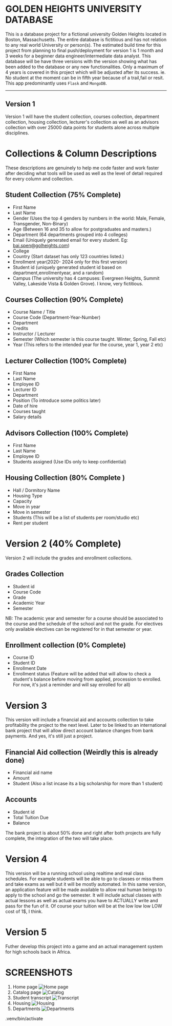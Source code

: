 # GOLDEN HEIGHTS UNIVERSITY DATABASE
This is a database project for a fictional university Golden Heights located in Boston, Massachusetts. The entire database is fictitious and has not relation to any real world University or person(s). The estimated build time for this project from planning to final push/deployment for version 1 is 1 month and 3 weeks for a beginner data engineer/intermediate data analyst. This database will be have three versions with the version showing what has been added to the database or any new functionalities. Only a maximum of 4 years is covered in this project which will be adjusted after its success. ie. No student at the moment can be in fifth year because of a trail,fail or resit. This app predominantly uses `Flask` and `MongoDB`.

---

## Version 1
Version 1 will have the student collection, courses collection, department collection, housing collection, lecturer's collection as well as an advisors collection with over 25000 data points for students alone across multiple disciplines.

# Collections & Column Descriptions
These descriptions are genuinely to help me code faster and work faster after deciding what tools will be used as well as the level of detail required for every column and collection.

## Student Collection (75% Complete)
- First Name
- Last Name
- Gender (Uses the top 4 genders by numbers in the world: Male, Female, Transgender, Non-Binary)
- Age (Between 16 and 35 to allow for postgraduates and masters.)
- Department (64 departments grouped into 4 colleges)
- Email (Uniquely generated email for every student. Eg: bai.spen@golheights.com)
- College
- Country (Start dataset has only 123 countries listed.)
- Enrollment year(2020- 2024 only for this first version)
- Student id (uniquely generated student id based on department,enrollmentyear, and a random)
- Campus (The university has 4 campuses: Evergreen Heights, Summit Valley, Lakeside Vista & Golden Grove). I know, very fictitious.


## Courses Collection (90% Complete)
- Course Name / Title
- Course Code (Department-Year-Number)
- Department
- Credits
- Instructor / Lecturer
- Semester (Which semester is this course taught. Winter, Spring, Fall etc)
- Year (This refers to the intended year for the course, year 1, year 2 etc)

## Lecturer Collection (100% Complete)
- First Name
- Last Name
- Employee ID
- Lecturer ID
- Department
- Position (To introduce some politics later)
- Date of hire
- Courses taught 
- Salary details

## Advisors Collection (100% Complete)
- First Name
- Last Name
- Employee ID
- Students assigned (Use IDs only to keep confidential)

## Housing Collection (80% Complete )
- Hall / Dormitory Name
- Housing Type
- Capacity
- Move in year
- Move in semester
- Students (This will be a list of students per room/studio etc)
- Rent per student

# Version 2  (40% Complete)
Version 2 will include the grades and enrollment collections.

## Grades Collection
- Student id
- Course Code
- Grade
- Academic Year
- Semester

NB: The academic year and semester for a course should be associated to the course and the schedule of the school and not the grade. For electives only available electives can be registered for in that semester or year.

## Enrollment collection (0% Complete)
- Course ID
- Student ID
- Enrollment Date
- Enrollment status (Feature will be added that will allow to check a student's balance before moving from applied, procession to enrolled. For now, it's just a reminder and will say enrolled for all)

# Version 3
This version will include a financial aid and accounts collection to take profitability the project to the next level. Later to be linked to an international bank project that will allow direct account balance changes from bank payments. And yes, it's still just a project.

## Financial Aid collection (Weirdly this is already done)
- Financial aid name
- Amount
- Student (Also a list incase its a big scholarship for more than 1 student)

## Accounts 
- Student id
- Total Tuition Due
- Balance

The bank project is about 50% done and right after both projects are fully complete, the integration of the two will take place. 

# Version 4
This version will be a running school using realtime and real class schedules. For example students will be able to go to classes or miss them and take exams as well but it will be mostly automated. In this same version, an application feature will be made available to allow real human beings to apply to the school and go the semester. It will include actual classes with actual lessons as well as actual exams you have to ACTUALLY write and pass for the fun of it. Of course your tuition will be at the low low low LOW cost of 1$, I think. 

# Version 5
Futher develop this project into a game and an actual management system for high schools back in Africa.

# SCREENSHOTS
1. Home page ![Home page](./gh_app/goldenheights/screenshots/landing_page.png)
2. Catalog page  ![Catalog](./gh_app/goldenheights/screenshots/catalog.png)
3. Student transcript ![Transcript](./gh_app/goldenheights/screenshots/transcript.png)
4. Housing ![Housing](./gh_app/goldenheights/screenshots/housing.png)
5. Departments ![Departments](./gh_app/goldenheights/screenshots/departments.png)

.venv/bin/activate